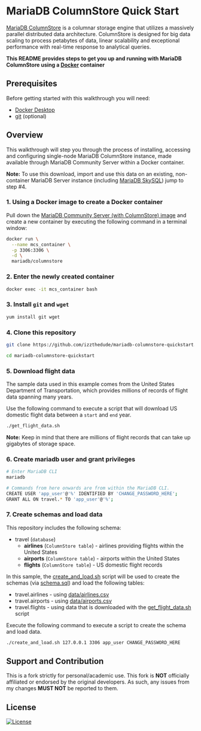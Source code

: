 # MariaDB ColumnStore Quick Start

[MariaDB ColumnStore](https://mariadb.com/docs/features/mariadb-columnstore/) is a columnar storage engine that utilizes a massively parallel distributed data architecture. ColumnStore is designed for big data scaling to process petabytes of data, linear scalability and exceptional performance with real-time response to analytical queries. 

**This README provides steps to get you up and running with MariaDB ColumnStore using a [Docker](https://www.docker.com/) container**

## Prerequisites 

Before getting started with this walkthrough you will need:

* [Docker Desktop](https://www.docker.com/get-started)
* [git](https://git-scm.com/) (optional)

## Overview

This walkthrough will step you through the process of installing, accessing and configuring single-node MariaDB ColumnStore instance, made available through MariaDB Community Server within a Docker container. 

**Note:** To use this download, import and use this data on an existing, non-container MariaDB Server instance (including [MariaDB SkySQL](https://mariadb.com/skyview)) jump to step #4.

### 1. Using a Docker image to create a Docker container

Pull down the [MariaDB Community Server (with ColumnStore) image](https://hub.docker.com/r/mariadb/columnstore) and create a new container by executing the following command in a terminal window:

```bash
docker run \
  --name mcs_container \
  -p 3306:3306 \
  -d \
  mariadb/columnstore
```

### 2. Enter the newly created container

```bash
docker exec -it mcs_container bash
```

### 3. Install `git` and `wget`

```bash
yum install git wget
```

### 4. Clone this repository

```bash
git clone https://github.com/izzthedude/mariadb-columnstore-quickstart.git

cd mariadb-columnstore-quickstart
```

### 5. Download flight data 

The sample data used in this example comes from the United States Department of Transportation, which provides millions of records of flight data spanning many years.

Use the following command to execute a script that will download US domestic flight data between a `start` and `end` year. 

```bash 
./get_flight_data.sh
```

**Note:** Keep in mind that there are millions of flight records that can take up gigabytes of storage space.

### 6. Create mariadb user and grant privileges
```bash
# Enter MariaDB CLI
mariadb

# Commands from here onwards are from within the MariaDB CLI.
CREATE USER 'app_user'@'%' IDENTIFIED BY 'CHANGE_PASSWORD_HERE';
GRANT ALL ON travel.* TO 'app_user'@'%';
```

### 7. Create schemas and load data

This repository includes the following schema:

* travel (`database`)
    * **airlines** (`ColumnStore table`) - airlines providing flights within the United States
    * **airports** (`ColumnStore table`) - airports within the United States
    * **flights** (`ColumnStore table`) - US domestic flight records 

In this sample, the [create_and_load.sh](create_and_load.sh) script will be used to create the schemas (via [schema.sql](schema.sql)) and load the following tables:

* travel.airlines - using [data/airlines.csv](data/airlines.csv)
* travel.airports - using [data/airports.csv](data/airports.csv)
* travel.flights - using data that is downloaded with the [get_flight_data.sh](get_flight_data.sh) script

Execute the following command to execute a script to create the schema and load data.

```bash
./create_and_load.sh 127.0.0.1 3306 app_user CHANGE_PASSWORD_HERE
```

## Support and Contribution <a name="support-contribution"></a>

This is a fork strictly for personal/academic use. This fork is **NOT** officially affiliated or endorsed by the original developers. As such, any issues from my changes **MUST NOT** be reported to them.

## License <a name="license"></a>
[![License](https://img.shields.io/badge/License-MIT-blue.svg?style=plastic)](https://opensource.org/licenses/MIT)
